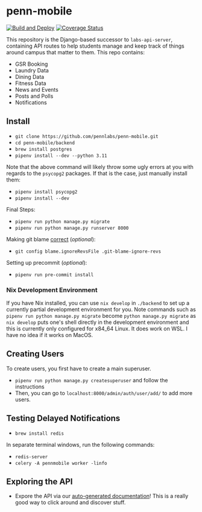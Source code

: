 # penn-mobile

[![Build and Deploy](https://github.com/pennlabs/penn-mobile/actions/workflows/cdkactions_build-and-deploy.yaml/badge.svg)](https://github.com/pennlabs/penn-mobile/actions/workflows/cdkactions_build-and-deploy.yaml)
[![Coverage Status](https://codecov.io/gh/pennlabs/penn-mobile/branch/master/graph/badge.svg)](https://codecov.io/gh/pennlabs/penn-mobile)

This repository is the Django-based successor to `labs-api-server`, containing API routes to help students manage and keep track of things around campus that matter to them. This repo contains:

- GSR Booking
- Laundry Data
- Dining Data
- Fitness Data
- News and Events
- Posts and Polls
- Notifications

## Install

- `git clone https://github.com/pennlabs/penn-mobile.git`
- `cd penn-mobile/backend`
- `brew install postgres`
- `pipenv install --dev --python 3.11`

Note that the above command will likely throw some ugly errors at you with regards to the `psycopg2` packages. If that is the case, just manually install them:
- `pipenv install psycopg2`
- `pipenv install --dev`

Final Steps:
- `pipenv run python manage.py migrate`
- `pipenv run python manage.py runserver 8000`

Making git blame [correct](https://github.com/pennlabs/penn-mobile/pull/287) (_optional_):
- `git config blame.ignoreRevsFile .git-blame-ignore-revs`

Setting up precommit (_optional_):
- `pipenv run pre-commit install`

### Nix Development Environment
If you have Nix installed, you can use `nix develop` in `./backend` to set up a currently partial development environment for you. Note commands such as `pipenv run python manage.py migrate` become `python manage.py migrate` as `nix develop` puts one's shell directly in the development environment and this is currently only configured for x84_64 Linux. It does work on WSL. I have no idea if it works on MacOS.

## Creating Users

To create users, you first have to create a main superuser.

- `pipenv run python manage.py createsuperuser` and follow the instructions
- Then, you can go to `localhost:8000/admin/auth/user/add/` to add more users.

## Testing Delayed Notifications
- `brew install redis`

In separate terminal windows, run the following commands:
- `redis-server`
- `celery -A pennmobile worker -linfo`

## Exploring the API

- Expore the API via our [auto-generated documentation](https://pennmobile.org/api/documentation/)! This is a really good way to click around and discover stuff.
